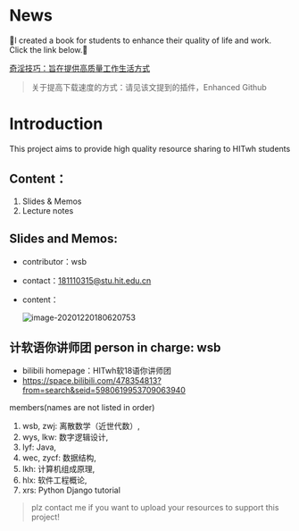 # News

:green_apple:I created a book for students to enhance their quality of life and work. Click the link below.:apple:

[奇淫技巧：旨在提供高质量工作生活方式](https://hiterwsb.gitbook.io/broken-thoughts/)

>关于提高下载速度的方式：请见该文提到的插件，Enhanced Github

# Introduction


This project aims to provide high quality resource sharing to HITwh students
## Content：
1. Slides & Memos
2. Lecture notes

## Slides and Memos:
- contributor：wsb 

- contact：181110315@stu.hit.edu.cn 

- content：

  ![image-20201220180620753](https://i.loli.net/2020/12/20/5nZpCX6OxjsqELI.png)

## 计软语你讲师团  person in charge: wsb
- bilibili homepage：HITwh软18语你讲师团
- https://space.bilibili.com/478354813?from=search&seid=5980619953709063940

members(names are not listed in order)
1. wsb, zwj: 离散数学（近世代数）,
2. wys, lkw: 数字逻辑设计,
3. lyf: Java,
4. wec, zycf: 数据结构,
5. lkh: 计算机组成原理,
6. hlx: 软件工程概论,
7. xrs: Python Django tutorial

> plz contact me if you want to upload your resources to support this project! 